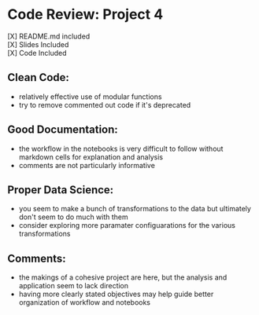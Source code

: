 # Code Review: Project 4

[X] README.md included <br/>
[X] Slides Included <br/>
[X] Code Included <br/>

## Clean Code:
* relatively effective use of modular functions
* try to remove commented out code if it's deprecated

## Good Documentation:
* the workflow in the notebooks is very difficult to follow without markdown cells for explanation and analysis 
* comments are not particularly informative

## Proper Data Science:
* you seem to make a bunch of transformations to the data but ultimately don't seem to do much with them
* consider exploring more paramater configuarations for the various transformations 

## Comments:
* the makings of a cohesive project are here, but the analysis and application seem to lack direction
* having more clearly stated objectives may help guide better organization of workflow and notebooks
